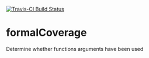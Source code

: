 [![Travis-CI Build Status](https://travis-ci.org/HughParsonage/formalCoverage.svg?branch=master)](https://travis-ci.org/HughParsonage/formalCoverage)

# formalCoverage
Determine whether functions arguments have been used
